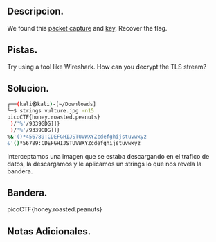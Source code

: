 ## Descripcion.
We found this [packet capture](https://jupiter.challenges.picoctf.org/static/fbf98e695555a2a48fe42c9a245de376/capture.pcap) and [key](https://jupiter.challenges.picoctf.org/static/fbf98e695555a2a48fe42c9a245de376/picopico.key). Recover the flag.

## Pistas.
Try using a tool like Wireshark.
How can you decrypt the TLS stream?

## Solucion.
``` bash
┌──(kali㉿kali)-[~/Downloads]
└─$ strings vulture.jpg -n15
picoCTF{honey.roasted.peanuts}
 )/'%'/9339GDG]]}
 )/'%'/9339GDG]]}
%&'()*456789:CDEFGHIJSTUVWXYZcdefghijstuvwxyz
&'()*56789:CDEFGHIJSTUVWXYZcdefghijstuvwxyz


```

Interceptamos una imagen que se estaba descargando en el trafico de datos, la descargamos y le aplicamos un strings lo que nos revela la bandera.

## Bandera.
picoCTF{honey.roasted.peanuts}

## Notas Adicionales.

